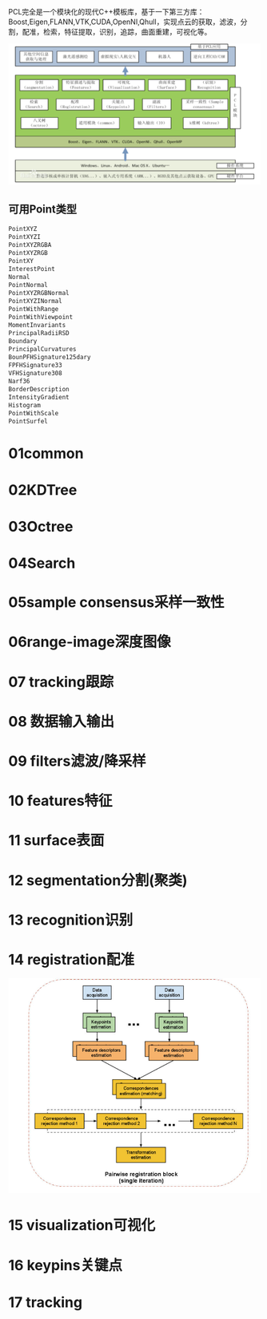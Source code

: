 PCL完全是一个模块化的现代C++模板库，基于一下第三方库：Boost,Eigen,FLANN,VTK,CUDA,OpenNI,Qhull，实现点云的获取，滤波，分割，配准，检索，特征提取，识别，追踪，曲面重建，可视化等。

![image-20230918163203398](./image/image-20230918163203398.png)

## 可用Point类型

```shell
PointXYZ
PointXYZI
PointXYZRGBA
PointXYZRGB
PointXY
InterestPoint
Normal
PointNormal
PointXYZRGBNormal
PointXYZINormal
PointWithRange
PointWithViewpoint
MomentInvariants
PrincipalRadiiRSD
Boundary
PrincipalCurvatures
BounPFHSignature125dary
FPFHSignature33
VFHSignature308
Narf36
BorderDescription
IntensityGradient
Histogram
PointWithScale
PointSurfel
```

# 01common

# 02KDTree

# 03Octree

# 04Search

# 05sample consensus采样一致性

# 06range-image深度图像

# 07 tracking跟踪

# 08 数据输入输出

# 09 filters滤波/降采样

# 10 features特征

# 11 surface表面

# 12 segmentation分割(聚类)

# 13 recognition识别

# 14 registration配准

<img src="./image/1603354444210-452181a3-5e9c-453f-a1b2-e5fbdbfd2fca.jpeg" />



# 15 visualization可视化

# 16 keypins关键点

# 17 tracking
